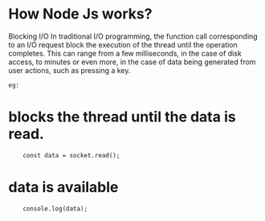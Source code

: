 # How Node Js works?

Blocking I/O
    In traditional I/O programming, the function call corresponding to an I/O request block the execution of the thread until the operation completes. This can range from a few milliseconds, in the case of disk access, to minutes or even more, in the case of data being generated from user actions, such as pressing a key.

    eg: 
# blocks the thread until the data is read.
        const data = socket.read();
# data is available 
        console.log(data);

